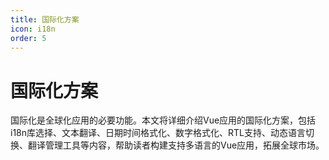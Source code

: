 ```yaml
---
title: 国际化方案
icon: i18n
order: 5
---
```


# 国际化方案

国际化是全球化应用的必要功能。本文将详细介绍Vue应用的国际化方案，包括i18n库选择、文本翻译、日期时间格式化、数字格式化、RTL支持、动态语言切换、翻译管理工具等内容，帮助读者构建支持多语言的Vue应用，拓展全球市场。
